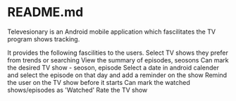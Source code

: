 # README.md

Televesionary is an Android mobile application which fascilitates the TV program shows tracking. 

It provides the following fascilities to the users.
   Select TV shows they prefer from trends or searching 
   View the summary of episodes, seosons
   Can mark the desired TV show - seoson, episode
   Select a date in android calender and select the episode on that day and add a reminder on the show
   Remind the user on the TV show before it starts
   Can mark the watched shows/episodes as 'Watched'
   Rate the TV show
   
   
   

